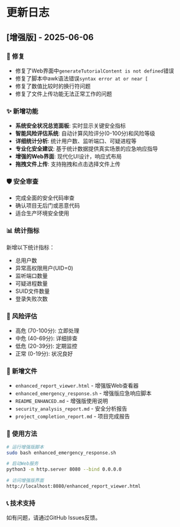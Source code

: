 # 更新日志

## [增强版] - 2025-06-06

### 🔧 修复
- 修复了Web界面中`generateTutorialContent is not defined`错误
- 修复了脚本中awk语法错误`syntax error at or near [`
- 修复了数值比较时的换行符问题
- 修复了文件上传功能无法正常工作的问题

### ✨ 新增功能
- **系统安全状况总览面板**: 实时显示关键安全指标
- **智能风险评估系统**: 自动计算风险评分(0-100分)和风险等级
- **详细统计分析**: 统计用户数、监听端口、可疑进程等
- **专业化安全建议**: 基于统计数据提供真实场景的应急响应指导
- **增强的Web界面**: 现代化UI设计，响应式布局
- **拖拽文件上传**: 支持拖拽和点击选择文件上传

### 🛡️ 安全审查
- 完成全面的安全代码审查
- 确认项目无后门或恶意代码
- 适合生产环境安全使用

### 📊 统计指标
新增以下统计指标：
- 总用户数
- 异常高权限用户(UID=0)
- 监听端口数量
- 可疑进程数量
- SUID文件数量
- 登录失败次数

### 🎯 风险评估
- 高危 (70-100分): 立即处理
- 中危 (40-69分): 详细排查
- 低危 (20-39分): 定期监控
- 正常 (0-19分): 状况良好

### 📁 新增文件
- `enhanced_report_viewer.html` - 增强版Web查看器
- `enhanced_emergency_response.sh` - 增强版应急响应脚本
- `README_ENHANCED.md` - 增强版使用说明
- `security_analysis_report.md` - 安全分析报告
- `project_completion_report.md` - 项目完成报告

### 🚀 使用方法
```bash
# 运行增强版脚本
sudo bash enhanced_emergency_response.sh

# 启动Web服务
python3 -m http.server 8080 --bind 0.0.0.0

# 访问增强版界面
http://localhost:8080/enhanced_report_viewer.html
```

### 📞 技术支持
如有问题，请通过GitHub Issues反馈。